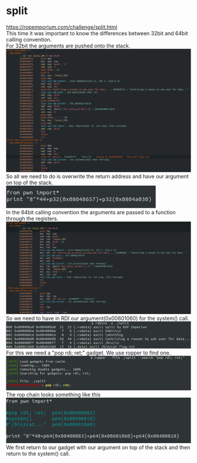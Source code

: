 # split  
https://ropemporium.com/challenge/split.html  
This time it was important to know the differences between 32bit and 64bit calling convention.  
For 32bit the arguments are pushed onto the stack.  
![Image](https://raw.githubusercontent.com/nomesc/RE-Challenges/master/ROP_Emporium/split/split32.png)  
So all we need to do is overwrite the return address and have our argument on top of the stack.  
![Image](https://raw.githubusercontent.com/nomesc/RE-Challenges/master/ROP_Emporium/split/solution32.png)  
In the 64bit calling convention the arguments are passed to a function through the registers.  
![Image](https://raw.githubusercontent.com/nomesc/RE-Challenges/master/ROP_Emporium/split/split64.png)  
So we need to have in RDI our argument(0x00601060) for the system() call.  
![Image](https://raw.githubusercontent.com/nomesc/RE-Challenges/master/ROP_Emporium/split/string.png)  
For this we need a "pop rdi; ret;" gadget. We use ropper to find one.  
![Image](https://raw.githubusercontent.com/nomesc/RE-Challenges/master/ROP_Emporium/split/gadget.png)  
The rop chain looks something like this  
![Image](https://raw.githubusercontent.com/nomesc/RE-Challenges/master/ROP_Emporium/split/solution64.png)  
We first return to our gadget with our argument on top of the stack and then return to the system() call.
